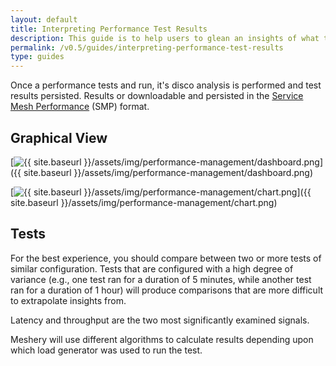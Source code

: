 ```yaml
---
layout: default
title: Interpreting Performance Test Results
description: This guide is to help users to glean an insights of what the performance tests result should look like.
permalink: /v0.5/guides/interpreting-performance-test-results
type: guides
---
```


Once a performance tests and run, it's disco analysis is performed and test results persisted. Results or downloadable and persisted in the [Service Mesh Performance](https://smp-spec.io/) (SMP) format.

## Graphical View

[![{{ site.baseurl }}/assets/img/performance-management/dashboard.png](https://layer5io.github.io/meshery/assets/img/performance-management/dashboard.png)]({{ site.baseurl }}/assets/img/performance-management/dashboard.png)

[![{{ site.baseurl }}/assets/img/performance-management/chart.png](https://layer5io.github.io/meshery/assets/img/performance-management/chart.png)]({{ site.baseurl }}/assets/img/performance-management/chart.png)

## Tests

For the best experience, you should compare between two or more tests of similar configuration. Tests that are configured with a high degree of variance (e.g., one test ran for a duration of 5 minutes, while another test ran for a duration of 1 hour) will produce comparisons that are more difficult to extrapolate insights from.

Latency and throughput are the two most significantly examined signals.

Meshery will use different algorithms to calculate results depending upon which load generator was used to run the test.
